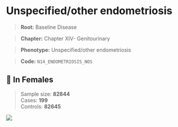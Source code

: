 # Unspecified/other endometriosis

> **Root:** Baseline Disease  

> **Chapter:** Chapter XIV- Genitourinary  

> **Phenotype:** Unspecified/other endometriosis  

> **Code:** `N14_ENDOMETRIOSIS_NOS`

## 👩 In Females  
> Sample size: **82844**  
> Cases: **199**  
> Controls: **82645**
<img src="/Disease/Figures/ALL/Incidence/N14_ENDOMETRIOSIS_NOS.png"/>
<CsvTable src="/public/Disease/Data/ALL/Incidence/COX_N14_ENDOMETRIOSIS_NOS.csv" label="🔍 View full results" />

